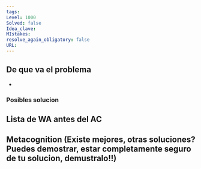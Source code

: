 ```yaml
---
tags:
Level: 1000
Solved: false 
Idea_clave: 
MIstakes: 
resolve_again_obligatory: false
URL: 
---
```


## De que va el problema

- 

### Posibles solucion


## Lista de WA antes del AC

## Metacognition (Existe mejores, otras soluciones? Puedes demostrar, estar completamente seguro de tu solucion, demustralo!!)

